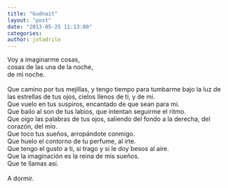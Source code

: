 ```yaml
---
title: "Gudnait"
layout: "post"
date: "2013-05-25 11:13:00"
categories: 
author: jotadrilo
---
```


<div class="css-full-post-content js-full-post-content">
Voy a imaginarme cosas,<br />cosas de las una de la noche,<br />de mi noche.<br /><br />Que camino por tus mejillas, y tengo tiempo para tumbarme bajo la luz de las estrellas de tus ojos, cielos llenos de ti, y de mi.<br />Que vuelo en tus suspiros, encantado de que sean para mi.<br />Que bailo al son de tus labios, que intentan seguirme el ritmo.<br />Que oigo las palabras de tus ojos, saliendo del fondo a la derecha, del corazón, del mío.<br />Que toco tus sueños, arropándote conmigo.<br />Que huelo el contorno de tu perfume, al irte.<br />Que tengo el gusto a ti, si trago y si le doy besos al aire.<br />Que la imaginación es la reina de mis sueños.<br />Que te llamas así.<br /><br />A dormir.
</div>